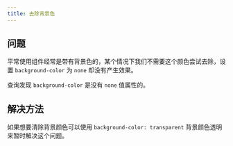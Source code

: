 ```yaml
---
title: 去除背景色
---
```


## 问题

平常使用组件经常是带有背景色的，某个情况下我们不需要这个颜色尝试去除，设置 `background-color` 为 `none` 却没有产生效果。

查询发现 `background-color` 是没有 `none` 值属性的。

## 解决方法

如果想要清除背景颜色可以使用 `background-color: transparent` 背景颜色透明来暂时解决这个问题。